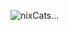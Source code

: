 ![nixCats...](https://media.giphy.com/media/v1.Y2lkPWVjZjA1ZTQ3NXFiMTY3anZ4MmVtOTdsbjB4c3gxNXV5ZnRqNXF6NXVrcThkcHF4ciZlcD12MV9naWZzX3NlYXJjaCZjdD1n/3o6Mbj2w67HnPQKgcE/giphy.gif)
